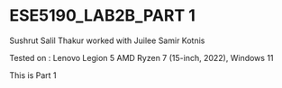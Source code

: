 # ESE5190_LAB2B_PART 1

Sushrut Salil Thakur worked with Juilee Samir Kotnis

Tested on : Lenovo Legion 5 AMD Ryzen 7 (15-inch, 2022), Windows 11

This is Part 1

